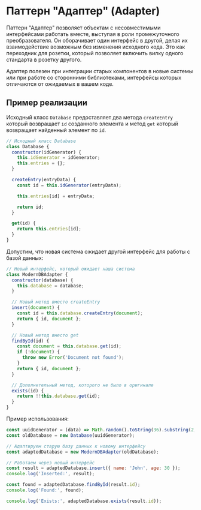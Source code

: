 # Паттерн "Адаптер" (Adapter)

Паттерн "Адаптер" позволяет объектам с несовместимыми интерфейсами работать вместе, выступая в роли промежуточного преобразователя.
Он оборачивает один интерфейс в другой, делая их взаимодействие возможным без изменения исходного кода. Это как переходник для розетки, который позволяет включить вилку одного стандарта в розетку другого.

Адаптер полезен при интеграции старых компонентов в новые системы или при работе со сторонними библиотеками, интерфейсы которых отличаются от ожидаемых в вашем коде.

## Пример реализации

Исходный класс `Database` предоставляет два метода `createEntry` который возвращает `id` созданного элемента и метод `get` который возвращает найденный элемент по `id`.

```javascript
// Исходный класс Database
class Database {
  constructor(idGenerator) {
    this.idGenerator = idGenerator;
    this.entries = {};
  }

  createEntry(entryData) {
    const id = this.idGenerator(entryData);

    this.entries[id] = entryData;

    return id;
  }

  get(id) {
    return this.entries[id];
  }
}
```

Допустим, что новая система ожидает другой интерфейс для работы с базой данных:

```javascript
// Новый интерфейс, который ожидает наша система
class ModernDBAdapter {
  constructor(database) {
    this.database = database;
  }

  // Новый метод вместо createEntry
  insert(document) {
    const id = this.database.createEntry(document);
    return { id, document };
  }

  // Новый метод вместо get
  findById(id) {
    const document = this.database.get(id);
    if (!document) {
      throw new Error('Document not found');
    }
    return { id, document };
  }

  // Дополнительный метод, которого не было в оригинале
  exists(id) {
    return !!this.database.get(id);
  }
}
```

Пример использования:

```javascript
const uuidGenerator = (data) => Math.random().toString(36).substring(2, 9);
const oldDatabase = new Database(uuidGenerator);

// Адаптируем старую базу данных к новому интерфейсу
const adaptedDatabase = new ModernDBAdapter(oldDatabase);

// Работаем через новый интерфейс
const result = adaptedDatabase.insert({ name: 'John', age: 30 });
console.log('Inserted:', result);

const found = adaptedDatabase.findById(result.id);
console.log('Found:', found);

console.log('Exists:', adaptedDatabase.exists(result.id));
```
